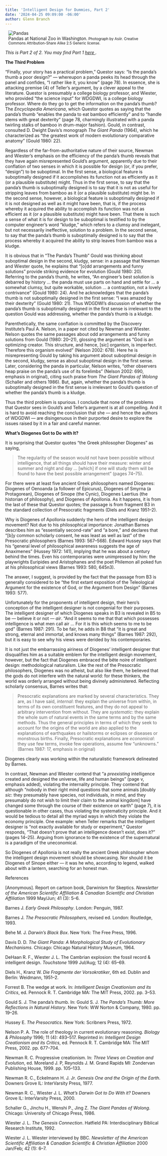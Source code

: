 ```yaml
---
title: 'Intelligent Design for Dummies, Part 2'
date: '2024-04-25 09:09:00 -06:00'
author: Glenn Branch
---
```


<figure class="on-the-left-side" style="margin-top: 10px; margin-right: 40px; margin-bottom: 10px; margin-left: 10px;">
<img src="/uploads/2024/Branch_Part_2_Pandas.jpg" alt="Pandas"/>
<figcaption><a href=""></a>Pandas at National Zoo in Washington.<small> Photograph by Asiir. Creative Commons Attribution-Share Alike 2.5 Generic license.</small>
</figcaption>
</figure>


<i>This is Part 2 of 2. You may find Part 1 <a href="https://pandasthumb.org/archives/2024/04/intelligent-design-dummies.html"> here </a>.</i>

<strong>The Third Problem</strong>

“Finally, your story has a practical problem,” Questor says: “Is the panda’s thumb a poor design?” — whereupon a panda peeks its head through the panel and confides, “I rather like it, you know” (page 78). In essence, she is attacking premise (4) of Teller’s argument, by a clever appeal to the literature. Questor is presumably a college biology professor, and Wiester, who provided “the science input” for WDGDWI, is a college biology professor. Where do they go to get the information on the panda’s thumb? The <i>Encyclopedia Americana</i>, which Questor quotes as saying that the panda’s thumb “enables the panda to eat bamboo efficiently” and to “handle stems with great dexterity” (page 78, charmingly illustrated with a panda twirling stalks of bamboo in drum-major fashion). Gould, in contrast, consulted D. Dwight Davis’s monograph <i>The Giant Panda</i> (1964), which he characterized as “the greatest work of modern evolutionary comparative anatomy” (Gould 1980: 22).

Regardless of the far-from-authoritative nature of their source, Newman and Wiester’s emphasis on the efficiency of the panda’s thumb reveals that they have again misrepresented Gould’s argument, apparently due to their conflation of two senses in which it is possible for design (or, if you prefer, “design”) to be suboptimal. In the first sense, a biological feature is suboptimally designed if it accomplishes its function not as efficiently as it (or a plausible substitute) might. Thus in the first sense, to say that the panda’s thumb is suboptimally designed is to say that it is not as useful for stripping leaves from bamboo as it (or a plausible substitute) might be. In the second sense, however, a biological feature is suboptimally designed if it is not designed as well as it might have been, that is, if the process whereby it acquired the ability to accomplish its function was not as efficient as it (or a plausible substitute) might have been. That there is such a sense of what it is for design to be suboptimal is testified to by the computer engineer’s word “kludge,” which refers to a clumsy and inelegant, but not necessarily ineffective, solution to a problem. In the second sense, to say that the panda’s thumb is suboptimally designed is to say that the process whereby it acquired the ability to strip leaves from bamboo was a kludge.

It is obvious that in “The Panda’s Thumb” Gould was thinking about suboptimal design in the second, kludgy, sense: in a passage that Newman and Wiester quote, he explains that “[o]dd arrangements and funny solutions” provide striking evidence for evolution (Gould 1980: 20). Referring to the panda’s thumb, he writes, “An engineer’s best solution is debarred by history ... the panda must use parts on hand and settle for ... a somewhat clumsy, but quite workable, solution ... a contraption, not a lovely contrivance” (Gould 1980: 24). And he acknowledges that the panda’s thumb is not suboptimally designed in the first sense: “I was amazed by their dexterity” (Gould 1980: 21). Thus WDGDWI’s discussion of whether the panda’s thumb is suboptimally designed in the first sense is irrelevant to the question Gould was addressing, whether the panda’s thumb is a kludge.

Parenthetically, the same conflation is committed by the Discovery Institute’s Paul A. Nelson, in a paper not cited by Newman and Wiester. Nelson quotes the same passages about odd arrangements and funny solutions from Gould (1980: 20–21), glossing the argument as “God is an optimizing creator. This structure, and hence, [sic] organism, is imperfect. Therefore this organism evolved” (Nelson 2002: 678). Here he is misrepresenting Gould by taking his argument about suboptimal design in the second, kludgy, sense as about suboptimal design in the first sense. Later, considering the panda in particular, Nelson writes, “other observers heap praise on the panda’s use of its forelimbs” (Nelson 2002: 690, emphasis in original), citing such praise from <i>The Giant Pandas of Wolong</i> (Schaller and others 1986). But, again, whether the panda’s thumb is suboptimally designed in the first sense is irrelevant to Gould’s question of whether the panda’s thumb is a kludge.

Thus the third problem is spurious. I conclude that none of the problems that Questor sees in Gould’s and Teller’s argument is at all compelling. And it is hard to avoid reaching the conclusion that she — and hence the authors of WDGDWI — are disingenuous in their purported desire to explore the issues raised by it in a fair and careful manner.

<strong>What’s Diogenes Got to Do with It?</strong>

It is surprising that Questor quotes “the Greek philosopher Diogenes” as saying,

<blockquote>The regularity of the season would not have been possible without intelligence, that all things should have their measure: winter and summer and night and day … [which] if one will study them will be found to have the best possible arrangement” (pages 74–75).</blockquote>

For there were at least five ancient Greek philosophers named Diogenes: Diogenes of Oenoanda (a follower of Epicurus), Diogenes of Smyrna (a Protagorean), Diogenes of Sinope (the Cynic), Diogenes Laertius (the historian of philosophy), and Diogenes of Apollonia. As it happens, it is from the last of these that Questor quotes; the passage is from fragment B3 in the standard collection of Presocratic fragments (Diels and Kranz 1951–2).

Why is Diogenes of Apollonia suddenly the hero of the intelligent design movement? Not due to his philosophical importance: Jonathan Barnes describes him as “essentially second-rate” and “a bore,” and declares that “[b]y common scholarly consent, he was least as well as last” of the Presocratic philosophers (Barnes 1993: 567–568). Edward Hussey says that his “general level of philosophical awareness suggests the age of Anaximenes” (Hussey 1972: 141), implying that he was about a century behind the times. Even his contemporaries were unimpressed by him: the playwrights Euripides and Aristophanes and the poet Philemon all poked fun at his philosophical views (Barnes 1993: 580, 645n3).

The answer, I suggest, is provided by the fact that the passage from B3 is generally considered to be “the first extant exposition of the Teleological Argument for the existence of God, or the Argument from Design” (Barnes 1993: 577).

Unfortunately for the proponents of intelligent design, their hero’s conception of the intelligent designer is not congenial for their purposes. The intelligent designer of which Diogenes speaks in B3 is revealed in B5 to be — believe it or not — <i>air</i>. “And it seems to me that that which possesses intelligence is what men call air … For it is this which seems to me to be god” (Barnes 1987: 291). To be fair, he adds in B8 that “it is great and strong, eternal and immortal, and knows many things” (Barnes 1987: 292), but it is easy to see why his views were derided by his contemporaries.

It is not just the embarrassing airiness of Diogenes’ intelligent designer that disqualifies him as a suitable emblem for the intelligent design movement, however, but the fact that Diogenes embraced the bête noire of intelligent design: methodological naturalism. Like the rest of the Presocratic philosophers, Diogenes was no atheist, but also like them, he believed that the gods do not interfere with the natural world: for these thinkers, the world was orderly arranged without being divinely administered. Reflecting scholarly consensus, Barnes writes that:

<blockquote>Presocratic explanations are marked by several characteristics. They are, as I have said, <i>internal</i>: they explain the universe from within, in terms of its own constituent features, and they do not appeal to arbitrary intervention from without. They are <i>systematic</i>: they explain the whole sum of natural events in the same terms and by the same methods. Thus the general principles in terms of which they seek to account for the origins of the world are also applied to the explanations of earthquakes or hailstorms or eclipses or diseases or monstrous births. Finally, Presocratic explanations are <i>economical</i>: they use few terms, invoke few operations, assume few “unknowns.” (Barnes 1987: 17, emphasis in original)</blockquote>

Diogenes clearly was working within the naturalistic framework delineated by Barnes.

In contrast, Newman and Wiester contend that “a <i>preexisting</i> intelligence created and designed the universe, life and human beings” (page v, emphasis added), violating the internality principle. They contend that although “nobody in their right mind questions that some animals [doubly <i>sic</i>: they presumably have species, not individuals, in mind, and they presumably do not wish to limit their claim to the animal kingdom] have changed some through the course of their existence on earth” (page 7), it is questionable in other cases, thus violating the systematicity principle. And it would be tedious to detail all the myriad ways in which they violate the economy principle. One example: when Teller remarks that the intelligent designer is “not exactly available for study or experiment,” Questor responds, “That doesn’t prove that an intelligence doesn’t exist, does it?” (pages 14–25). Arguing from ignorance to the existence of the supernatural is a paradigm of the uneconomical.

So Diogenes of Apollonia is not really the ancient Greek philosopher whom the intelligent design movement should be showcasing. Nor should it be Diogenes of Sinope either — it was he who, according to legend, walked about with a lantern, searching for an honest man.

References

[Anonymous]. Report on cartoon book, Darwinism for Skeptics. <i>Newsletter of the American Scientific Affiliation & Canadian Scientific and Christian Affiliation</i> 1999 May/Jun; 41 (3): 5–6. 

Barnes J. <i>Early Greek Philosophy</i>. London: Penguin, 1987. 

Barnes J. <i>The Presocratic Philosophers</i>, revised ed. London: Routledge, 1993. 

Behe M. J. <i>Darwin’s Black Box</i>. New York: The Free Press, 1996. 

Davis D. D. <i>The Giant Panda: A Morphological Study of Evolutionary Mechanisms</i>. Chicago: Chicago Natural History Museum, 1964. 

DeHaan R. F., Wiester J. L. The Cambrian explosion: the fossil record & intelligent design. <i>Touchstone</i> 1999 Jul/Aug; 12 (4): 65–69. 

Diels H., Kranz W. <i>Die Fragmente der Vorsokratiker</i>, 6th ed. Dublin and Berlin: Weidmann, 1951–2. 

Forrest B. The wedge at work. In: <i>Intelligent Design Creationism and its Critics</i>, ed. Pennock R. T. Cambridge MA: The MIT Press, 2002. pp. 3–53. 

Gould S. J. The panda’s thumb. In: Gould S. J. <i>The Panda’s Thumb: More Reflections in Natural History</i>. New York: WW Norton & Company, 1980. pp. 19–26. 

Hussey E. <i>The Presocratics</i>. New York: Scribners Press, 1972. 

Nelson P. A. The role of theology in current evolutionary reasoning. <i>Biology & Philosophy</i> 1996; 11 (4): 493–517. Reprinted in: <i>Intelligent Design Creationism and its Critics</i>, ed. Pennock R. T. Cambridge MA: The MIT Press, 2002. pp. 677–704. 

Newman R. C. Progressive creationism. In: <i>Three Views on Creation and Evolution</i>, ed. Moreland J. P, Reynolds J. M. Grand Rapids MI: Zondervan Publishing House, 1999. pp. 105–133. 

Newman R. C., Eckelmann H. J. Jr. <i>Genesis One and the Origin of the Earth</i>. Downers Grove IL: InterVarsity Press, 1977. 

Newman R. C., Wiester J. L. <i>What’s Darwin Got to Do With it?</i> Downers Grove IL: InterVarsity Press, 2000.

Schaller G., Jinchu H., Wenshi P., Jing Z. <i>The Giant Pandas of Wolong</i>. Chicago: University of Chicago Press, 1986. 

Wiester J. L. <i>The Genesis Connection</i>. Hatfield PA: Interdisciplinary Biblical Research Institute, 1992. 

Wiester J. L. Wiester interviewed by BBC. <i>Newsletter of the American Scientific Affiliation & Canadian Scientific & Christian Affiliation</i> 2000 Jan/Feb; 42 (1): 6–7.
